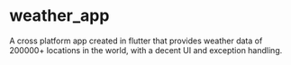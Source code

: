 # weather_app

A cross platform app created in flutter that provides weather data of 200000+ locations in the world, with a decent UI and exception handling.

